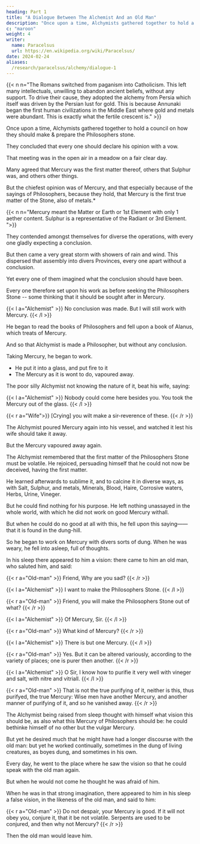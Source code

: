 ```yaml
---
heading: Part 1
title: "A Dialogue Between The Alchemist And an Old Man"
description: "Once upon a time, Alchymists gathered together to hold a counsel on how they should make & prepare the Philosophers stone"
c: "maroon"
weight: 4
writer:
  name: Paracelsus
  url: https://en.wikipedia.org/wiki/Paracelsus/
date: 2024-02-24
aliases:
  /research/paracelsus/alchemy/dialogue-1
---
```


{{< n n="The Romans switched from paganism into Catholicism. This left many intellectuals, unwilling to abandon ancient beliefs, without any support. To drive their cause, they adopted the alchemy from Persia which itself was driven by the Persian lust for gold. This is because Annunaki began the first human civilizations in the Middle East where gold and metals were abundant. This is exactly what the fertile crescent is." >}}


Once upon a time, Alchymists gathered together to hold a council on how they should make & prepare the Philosophers stone.

They concluded that every one should declare his opinion with a vow. 

That meeting was in the open air in a meadow on a fair clear day. 

Many agreed that Mercury was the first matter thereof, others that Sulphur was, and others other things. 

But the chiefest opinion was of Mercury, and that especially because of the sayings of Philosophers, because they hold, that Mercury is the first true matter of the Stone, also of metals.*

{{< n n="Mercury meant the Matter or Earth or 1st Element with only 1 aether content. Sulphur is a representative of the Radiant or 3rd Element. ">}}


<!-- : For Philosophers cry out, and say, OUR MERCURY, &c.  -->

They contended amongst themselves for diverse the operations, with every one gladly expecting a conclusion. 

But then came a very great storm with showers of rain and wind. This dispersed that assembly into divers Provinces, every one apart without a conclusion. 

Yet every one of them imagined what the conclusion should have been. 

Every one therefore set upon his work as before seeking the Philosophers Stone -- some thinking that it should be sought after in Mercury.

<!-- , one in this thing, another in that thing , and this is done till this day without any giving over.  -->

<!-- One of them remembring the disputation, that the Philosophers Stone is necessarily to  -->


{{< l a="Alchemist" >}}
No conclusion was made. But I will still work with Mercury.
{{< /l >}}

He began to read the books of Philosophers and fell upon a book of Alanus, which treats of Mercury.

And so that Alchymist is made a Philosopher, but without any conclusion. 

Taking Mercury, he began to work.  
- He put it into a glass, and put fire to it
- The Mercury as it is wont to do, vapoured away. 

The poor silly Alchymist not knowing the nature of it, beat his wife, saying: 

{{< l a="Alchemist" >}}
Nobody could come here besides you. You took the Mercury out of the glass.
{{< /l >}}


<!-- His wife crying excused herself, and spoke softly to her husband:  -->

{{< r a="Wife">}}
[Crying] you wilt make a sir-reverence of these.
{{< /r >}}


The Alchymist poured Mercury again into his vessel, and watched it lest his wife should take it away. 

But the Mercury vapoured away again. 

The Alchymist remembered that the first matter of the Philosophers Stone must be volatile. He rejoiced, persuading himself that he could not now be deceived, having the first matter.

He learned afterwards to sublime it, and to calcine it in diverse ways, as with Salt, Sulphur, and metals, Minerals, Blood, Haire, Corrosive waters, Herbs, Urine, Vineger.

But he could find nothing for his purpose. He left nothing unassayed in the whole world, with which he  did not work on good Mercury withall. 

But when he could do no good at all with this, he fell upon this saying——that it is found in the dung-hill.

So he began to work on Mercury with divers sorts of dung. When he was weary, he fell into asleep, full of thoughts.

In his sleep there appeared to him a vision: there came to him an old man, who saluted him, and said:

<!-- Senex -->
{{< r a="Old-man" >}}
Friend, Why are you sad?
{{< /r >}}

{{< l a="Alchemist" >}}
I want to make the Philosophers Stone.
{{< /l >}}

{{< r a="Old-man" >}}
Friend, you will make the Philosophers Stone out of what? 
{{< /r >}}

{{< l a="Alchemist" >}}
Of Mercury, Sir. 
{{< /l >}}

{{< r a="Old-man" >}}
What kind of Mercury? 
{{< /r >}}

{{< l a="Alchemist" >}}
There is but one Mercury. 
{{< /l >}}

{{< r a="Old-man" >}}
Yes. But it can be altered variously, according to the variety of places; one is purer then another. 
{{< /r >}}

{{< l a="Alchemist" >}}
O Sir, I know how to purifie it very well with vineger and salt, with nitre and vitriall. 
{{< /l >}}

{{< r a="Old-man" >}}
That is not the true purifying of it, neither is this, thus purifyed, the true Mercury: Wise men have another Mercury, and another manner of purifying of it, and so he vanished away. 
{{< /r >}}


The Alchymist being raised from sleep thought with himself what vision this should be, as also what this Mercury of Philosophers should be: he  could bethinke himself of no other but the vulgar Mercury. 

But yet he desired much that he might have had a longer discourse with the old man: but yet he  worked continually, sometimes in the dung of living creatures, as boyes dung, and sometimes in his own. 

Every day, he went to the place where he saw the vision so that he could speak with the old man again.

But when he would not come he thought he was afraid of him.

 <!-- and would not beleeve that he was asleep, he swore therefore saying, My good old Master be not afraid, for truly I am asleep; look upon my eyes, see if I be not: And the poor Alchymist after so many labours, and the spending of all his goods, now at last fel mad, by always thinking of the old man.  -->

When he was in that strong imagination, there appeared to him in his sleep a false vision, in the likeness of the old man, and said to him:


{{< r a="Old-man" >}}
Do not despair, your Mercury is good. If it will not obey you, conjure it, that it be not volatile. Serpents are used to be conjured, and then why not Mercury?
{{< /r >}}

Then the old man would leave him. 

<!-- But the Alchymist asked of him, saying:

l a="Alchemist" >}}
Sir, expect, &c. 
/l >}}
 -->